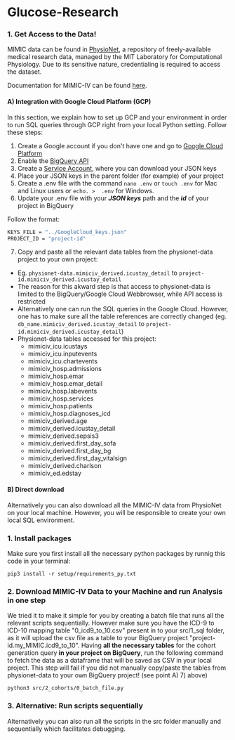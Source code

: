# Glucose-Research

### 1. Get Access to the Data!

MIMIC data can be found in [PhysioNet](https://physionet.org/), a repository of freely-available medical research data, managed by the MIT Laboratory for Computational Physiology. Due to its sensitive nature, credentialing is required to access the dataset.

Documentation for MIMIC-IV can be found [here](https://mimic.mit.edu/).

#### A) Integration with Google Cloud Platform (GCP)

In this section, we explain how to set up GCP and your environment in order to run SQL queries through GCP right from your local Python setting. Follow these steps:

1) Create a Google account if you don't have one and go to [Google Cloud Platform](https://console.cloud.google.com/bigquery)
2) Enable the [BigQuery API](https://console.cloud.google.com/apis/api/bigquery.googleapis.com)
3) Create a [Service Account](https://console.cloud.google.com/iam-admin/serviceaccounts), where you can download your JSON keys
4) Place your JSON keys in the parent folder (for example) of your project
5) Create a .env file with the command `nano .env` or `touch .env` for Mac and Linux users or `echo. >  .env` for Windows.
6) Update your .env file with your ***JSON keys*** path and the ***id*** of your project in BigQuery

Follow the format:

```sh
KEYS_FILE = "../GoogleCloud_keys.json"
PROJECT_ID = "project-id"
```

7) Copy and paste all the relevant data tables from the physionet-data project to your own project:

- Eg. `physionet-data.mimiciv_derived.icustay_detail` to `project-id.mimiciv_derived.icustay_detail`
- The reason for this akward step is that access to physionet-data is limited to the BigQuery/Google Cloud Webbrowser, while API access is restricted
- Alternatively one can run the SQL queries in the Google Cloud. However, one has to make sure all the table references are correctly changed (eg. `db_name.mimiciv_derived.icustay_detail` to `project-id.mimiciv_derived.icustay_detail`)
- Physionet-data tables accessed for this project:
  - mimiciv_icu.icustays
  - mimiciv_icu.inputevents
  - mimiciv_icu.chartevents
  - mimiciv_hosp.admissions
  - mimiciv_hosp.emar
  - mimiciv_hosp.emar_detail
  - mimiciv_hosp.labevents
  - mimiciv_hosp.services
  - mimiciv_hosp.patients
  - mimiciv_hosp.diagnoses_icd
  - mimiciv_derived.age
  - mimiciv_derived.icustay_detail
  - mimiciv_derived.sepsis3
  - mimiciv_derived.first_day_sofa
  - mimiciv_derived.first_day_bg
  - mimiciv_derived.first_day_vitalsign
  - mimiciv_derived.charlson
  - mimiciv_ed.edstay

#### B) Direct download

Alternatively you can also download all the MIMIC-IV data from PhysioNet on your local machine. However, you will be responsible to create your own local SQL environment.

### 1. Install packages

Make sure you first install all the necessary python packages by runnig this code in your terminal:

```shell
pip3 install -r setup/requirements_py.txt
```

### 2. Download MIMIC-IV Data to your Machine and run Analysis in one step

We tried it to make it simple for you by creating a batch file that runs all the relevant scripts sequentially.
However make sure you have the ICD-9 to ICD-10 mapping table "0_icd9_to_10.csv" present in to your src/1_sql folder, as it will upload the csv file as a table to your BigQuery project "project-id.my_MIMIC.icd9_to_10".
Having **all the necessary tables** for the cohort generation query **in your project on BigQuery**, run the following command to fetch the data as a dataframe that will be saved as CSV in your local project. This step will fail if you did not manually copy/paste the tables from physionet-data to your own BigQuery project! (see point A) 7) above)

```shell
python3 src/2_cohorts/0_batch_file.py
```

### 3. Alternative: Run scripts sequentially

Alternatively you can also run all the scripts in the src folder manually and sequentially which facilitates debugging.
